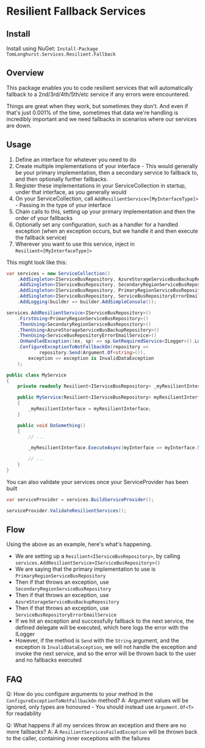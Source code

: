 # Resilient Fallback Services

## Install

Install using NuGet:
`Install-Package TomLonghurst.Services.Resilient.Fallback`

## Overview

This package enables you to code resilient services that will automatically fallback to a 2nd/3rd/4th/5th/etc service if any errors were encountered.

Things are great when they work, but sometimes they don't. And even if that's just 0.001% of the time, sometimes that data we're handling is incredibly important and we need fallbacks in scenarios where our services are down.

## Usage

1.  Define an interface for whatever you need to do
2.  Create multiple implementations of your interface - This would generally be your primary implementation, then a secondary service to fallback to, and then optionally further fallbacks.
3.  Register these implementations in your ServiceCollection in startup, under that interface, as you generally would
4.  On your ServiceCollection, call `AddResilientService<[MyInterfaceType]>` - Passing in the type of your interface
5.  Chain calls to this, setting up your primary implementation and then the order of your fallbacks
6.  Optionally set any configuration, such as a handler for a handled exception (when an exception occurs, but we handle it and then execute the fallback service)
7.  Wherever you want to use this service, inject in `Resilient<[MyInterfaceType]>`

This might look like this:

```csharp
var services = new ServiceCollection()
    .AddSingleton<IServiceBusRepository, AzureStorageServiceBusBackupRepository>()
    .AddSingleton<IServiceBusRepository, SecondaryRegionServiceBusRepository>()
    .AddSingleton<IServiceBusRepository, PrimaryRegionServiceBusRepository>()
    .AddSingleton<IServiceBusRepository, ServiceBusRepositoryErrorEmailService>()
    .AddLogging(builder => builder.AddSimpleConsole());

services.AddResilientService<IServiceBusRepository>()
    .FirstUsing<PrimaryRegionServiceBusRepository>()
    .ThenUsing<SecondaryRegionServiceBusRepository>()
    .ThenUsing<AzureStorageServiceBusBackupRepository>()
    .ThenUsing<ServiceBusRepositoryErrorEmailService>()
    .OnHandledException((ex, sp) => sp.GetRequiredService<ILogger>().LogError(ex, "ResilientService Failure"))
    .ConfigureExceptionToNotFallbackOn(repository =>
            repository.Send(Argument.Of<string>()),
        exception => exception is InvalidDataException
    );
```

```csharp
public class MyService
{
    private readonly Resilient<IServiceBusRepository> _myResilientInterface;

    public MyService(Resilient<IServiceBusRepository> myResilientInterface)
    {
        _myResilientInterface = myResilientInterface;
    }

    public void DoSomething()
    {
        // ...

        _myResilientInterface.ExecuteAsync(myInterface => myInterface.Send("Some data!"));

        // ...
    }
}
```

You can also validate your services once your ServiceProvider has been built

```csharp
var serviceProvider = services.BuildServiceProvider();

serviceProvider.ValidateResilientServices();
```

## Flow

Using the above as an example, here's what's happening.

-   We are setting up a `Resilient<IServiceBusRepository>`, by calling `services.AddResilientService<IServiceBusRepository>()`
-   We are saying that the primary implementation to use is `PrimaryRegionServiceBusRepository`
-   Then if that throws an exception, use `SecondaryRegionServiceBusRepository`
-   Then if that throws an exception, use `AzureStorageServiceBusBackupRepository`
-   Then if that throws an exception, use `ServiceBusRepositoryErrorEmailService`
-   If we hit an exception and successfully fallback to the next service, the defined delegate will be executed, which here logs the error with the ILogger
-   However, if the method is `Send` with the `String` argument, and the exception is `InvalidDataException`, we will not handle the exception and invoke the next service, and so the error will be thrown back to the user and no fallbacks executed

## FAQ

Q: How do you configure arguments to your method in the `ConfigureExceptionToNotFallbackOn` method?
A: Argument values will be ignored, only types are honoured - You should instead use `Argument.Of<T>` for readability

Q: What happens if all my services throw an exception and there are no more fallbacks?
A: A `ResilientServicesFailedException` will be thrown back to the caller, containing inner exceptions with the failures
